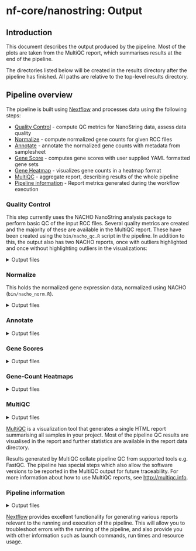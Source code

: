 # nf-core/nanostring: Output

## Introduction

This document describes the output produced by the pipeline. Most of the plots are taken from the MultiQC report, which summarises results at the end of the pipeline.

The directories listed below will be created in the results directory after the pipeline has finished. All paths are relative to the top-level results directory.

## Pipeline overview

The pipeline is built using [Nextflow](https://www.nextflow.io/)
and processes data using the following steps:

- [Quality Control](#qualitycontrol) - compute QC metrics for NanoString data, assess data quality
- [Normalize](#normalize) - compute normalized gene counts for given RCC files
- [Annotate](#annotate) - annotate the normalized gene counts with metadata from samplesheet
- [Gene Score](#gene-scores) - computes gene scores with user supplied YAML formatted gene sets
- [Gene Heatmap](#gene-count-heatmaps) - visualizes gene counts in a heatmap format
- [MultiQC](#multiqc) - aggregate report, describing results of the whole pipeline
- [Pipeline information](#pipeline-information) - Report metrics generated during the workflow execution

### Quality Control

This step currently uses the NACHO NanoString analysis package to perform basic QC of the input RCC files. Several quality metrics are created and the majority of these are available in the MultiQC report. These have been created using the `bin/nacho_qc.R` script in the pipeline. In addition to this, the output also has two NACHO reports, once with outliers highlighted and once without highlighting outliers in the visualizations:

<details markdown="1">
<summary>Output files</summary>

- `QC/NACHO/`
  - `png/`: Directory containing the generated qc plots for the MultiQC report.
  - `hk_detected_mqc.txt`: Text file containing the housekeeping genes that have been detected in the data.
  - `NanoQC.html`: Basic Nacho QC report - a standalone HTML file that can be viewed in your web browser.
  - `NanoQC_with_outliers.html`: The same as above, but with highlighted outliers.
  - `normalized_qc_mqc.txt`: QC metrics from NACHO. This is also shown in table format in a MultiQC table.

</details>

### Normalize

This holds the normalized gene expression data, normalized using NACHO (`bin/nacho_norm.R`).

<details markdown="1">
<summary>Output files</summary>

- `normalized_counts/`
  - `*_normalized_counts.tsv`: Normalized count matrix, unmodified.
  - `*_normalized_counts_wo_HKnorm.tsv`: Normalized count matrix without Housekeeping-normalization applied (`housekeeping_norm=FALSE`), unmodified.

</details>

### Annotate

<details markdown="1">
<summary>Output files</summary>

This holds the normalized and non-housekeeping-normalized annotated gene expression data. There are two tables each - one for endogenous genes of interest, one for housekeeping genes. Annotation is performed using the custom script `bin/write_out_prepared_gex.R` in the pipeline. These tables are also part of the MultiQC report.

- `annotated_tables/`
- `*_normalized_counts_Norm_GEX_HK.tsv`: TSV table holding all normalized housekeeping gene expression values with annotation.
- `*_normalized_counts_Norm_GEX_ENDO.tsv`: TSV table holding the normalized endogenous gene expression values with annotation.
- `*_normalized_counts_wo_HKnorm_Norm_GEX_HK.tsv`: TSV table holding the non-HK-normalized endogenous gene expression values with annotation.
- `*_normalized_counts_wo_HKnorm_Norm_GEX_ENDO.tsv`: TSV table holding the non-HK-normalized endogenous gene expression values with annotation.

</details>

### Gene Scores

<details markdown="1">
<summary>Output files</summary>

This holds the outputs for any gene scores computed in the pipeline. The heatmap is also part of the MultiQC report as well as a small table that explains which genes were used by the algorithm of choice and which genes were not found in the input data.

- `gene_scores/`
- `signature_scores_mqc.txt`: Gene Scores for input data based on YAML configuration
- `signature_scores_qc_mqc.txt`: QC information for the computed gene scores - gives you a hint if e.g. genes were missing from the input data

</details>

### Gene-Count Heatmaps

<details markdown="1">
<summary>Output files</summary>

This holds the gene-count heatmaps generated for the normalized and non-housekeeping-normalized annotated gene expression data. These heatmaps are also part of the MultiQC report.

- `gene_heatmaps/`
- `gene_heatmap_mqc.png`: Gene-count heatmap for HK-normalized data.
- `wo_HKnorm_gene_heatmap_mqc.png`: Gene-count heatmap for non-HK-normalized data.

</details>

### MultiQC

<details markdown="1">
<summary>Output files</summary>

- `multiqc/`
  - `multiqc_report.html`: a standalone HTML file that can be viewed in your web browser.
  - `multiqc_data/`: directory containing parsed statistics from the different tools used in the pipeline.
  - `multiqc_plots/`: directory containing static images from the report in various formats.

</details>

[MultiQC](http://multiqc.info) is a visualization tool that generates a single HTML report summarising all samples in your project. Most of the pipeline QC results are visualised in the report and further statistics are available in the report data directory.

Results generated by MultiQC collate pipeline QC from supported tools e.g. FastQC. The pipeline has special steps which also allow the software versions to be reported in the MultiQC output for future traceability. For more information about how to use MultiQC reports, see <http://multiqc.info>.

### Pipeline information

<details markdown="1">
<summary>Output files</summary>

- `pipeline_info/`
  - Reports generated by Nextflow: `execution_report.html`, `execution_timeline.html`, `execution_trace.txt` and `pipeline_dag.dot`/`pipeline_dag.svg`.
  - Reports generated by the pipeline: `pipeline_report.html`, `pipeline_report.txt` and `software_versions.yml`. The `pipeline_report*` files will only be present if the `--email` / `--email_on_fail` parameter's are used when running the pipeline.
  - Reformatted samplesheet files used as input to the pipeline: `samplesheet.valid.csv`.
  - Parameters used by the pipeline run: `params.json`.

</details>

[Nextflow](https://www.nextflow.io/docs/latest/tracing.html) provides excellent functionality for generating various reports relevant to the running and execution of the pipeline. This will allow you to troubleshoot errors with the running of the pipeline, and also provide you with other information such as launch commands, run times and resource usage.
